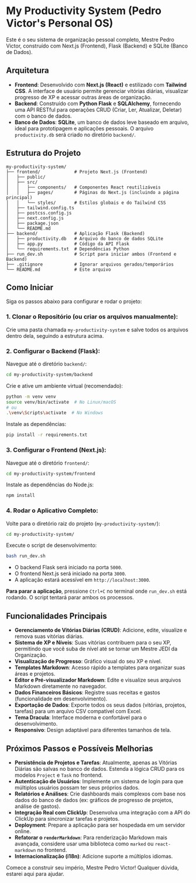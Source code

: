 # My Productivity System (Pedro Victor's Personal OS)

Este é o seu sistema de organização pessoal completo, Mestre Pedro Victor, construído com Next.js (Frontend), Flask (Backend) e SQLite (Banco de Dados).

## Arquitetura

-   **Frontend**: Desenvolvido com **Next.js (React)** e estilizado com **Tailwind CSS**. A interface de usuário permite gerenciar vitórias diárias, visualizar progresso de XP e acessar outras áreas de organização.
-   **Backend**: Construído com **Python Flask** e **SQLAlchemy**, fornecendo uma API RESTful para operações CRUD (Criar, Ler, Atualizar, Deletar) com o banco de dados.
-   **Banco de Dados**: **SQLite**, um banco de dados leve baseado em arquivo, ideal para prototipagem e aplicações pessoais. O arquivo `productivity.db` será criado no diretório `backend/`.

## Estrutura do Projeto

```
my-productivity-system/
├── frontend/             # Projeto Next.js (Frontend)
│   ├── public/
│   ├── src/
│   │   ├── components/   # Componentes React reutilizáveis
│   │   ├── pages/        # Páginas do Next.js (incluindo a página principal)
│   │   └── styles/       # Estilos globais e do Tailwind CSS
│   ├── tailwind.config.ts
│   ├── postcss.config.js
│   ├── next.config.js
│   ├── package.json
│   └── README.md
├── backend/              # Aplicação Flask (Backend)
│   ├── productivity.db   # Arquivo do banco de dados SQLite
│   ├── app.py            # Código da API Flask
│   └── requirements.txt  # Dependências Python
├── run_dev.sh            # Script para iniciar ambos (Frontend e Backend)
├── .gitignore            # Ignorar arquivos gerados/temporários
└── README.md             # Este arquivo
```

## Como Iniciar

Siga os passos abaixo para configurar e rodar o projeto:

### 1. Clonar o Repositório (ou criar os arquivos manualmente):

Crie uma pasta chamada `my-productivity-system` e salve todos os arquivos dentro dela, seguindo a estrutura acima.

### 2. Configurar o Backend (Flask):

Navegue até o diretório `backend/`:

```bash
cd my-productivity-system/backend
```

Crie e ative um ambiente virtual (recomendado):

```bash
python -m venv venv
source venv/bin/activate  # No Linux/macOS
# ou
.\venv\Scripts\activate  # No Windows
```

Instale as dependências:

```bash
pip install -r requirements.txt
```

### 3. Configurar o Frontend (Next.js):

Navegue até o diretório `frontend/`:

```bash
cd my-productivity-system/frontend
```

Instale as dependências do Node.js:

```bash
npm install
```

### 4. Rodar o Aplicativo Completo:

Volte para o diretório raiz do projeto (`my-productivity-system/`):

```bash
cd my-productivity-system/
```

Execute o script de desenvolvimento:

```bash
bash run_dev.sh
```

-   O backend Flask será iniciado na porta `5000`.
-   O frontend Next.js será iniciado na porta `3000`.
-   A aplicação estará acessível em `http://localhost:3000`.

**Para parar a aplicação**, pressione `Ctrl+C` no terminal onde `run_dev.sh` está rodando. O script tentará parar ambos os processos.

## Funcionalidades Principais

-   **Gerenciamento de Vitórias Diárias (CRUD)**: Adicione, edite, visualize e remova suas vitórias diárias.
-   **Sistema de XP e Níveis**: Suas vitórias contribuem para o seu XP, permitindo que você suba de nível até se tornar um Mestre JEDI da Organização.
-   **Visualização de Progresso**: Gráfico visual do seu XP e nível.
-   **Templates Markdown**: Acesso rápido a templates para organizar suas áreas e projetos.
-   **Editor e Pré-visualizador Markdown**: Edite e visualize seus arquivos Markdown diretamente no navegador.
-   **Dados Financeiros Básicos**: Registre suas receitas e gastos (funcionalidade em desenvolvimento).
-   **Exportação de Dados**: Exporte todos os seus dados (vitórias, projetos, tarefas) para um arquivo CSV compatível com Excel.
-   **Tema Dracula**: Interface moderna e confortável para o desenvolvimento.
-   **Responsivo**: Design adaptável para diferentes tamanhos de tela.

## Próximos Passos e Possíveis Melhorias

-   **Persistência de Projetos e Tarefas**: Atualmente, apenas as Vitórias Diárias são salvas no banco de dados. Estenda a lógica CRUD para os modelos `Project` e `Task` no frontend.
-   **Autenticação de Usuários**: Implemente um sistema de login para que múltiplos usuários possam ter seus próprios dados.
-   **Relatórios e Análises**: Crie dashboards mais complexos com base nos dados do banco de dados (ex: gráficos de progresso de projetos, análise de gastos).
-   **Integração Real com ClickUp**: Desenvolva uma integração com a API do ClickUp para sincronizar tarefas e projetos.
-   **Deployment**: Prepare a aplicação para ser hospedada em um servidor online.
-   **Refatorar o `renderMarkdown`**: Para renderização Markdown mais avançada, considere usar uma biblioteca como `marked` ou `react-markdown` no frontend.
-   **Internacionalização (i18n)**: Adicione suporte a múltiplos idiomas.

Comece a construir seu império, Mestre Pedro Victor! Qualquer dúvida, estarei aqui para ajudar.
